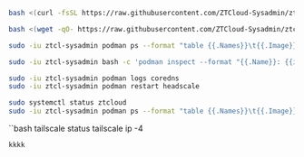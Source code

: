 ```bash
bash <(curl -fsSL https://raw.githubusercontent.com/ZTCloud-Sysadmin/ztcl/refs/heads/main/bootstrap.sh)
```

```bash
bash <(wget -qO- https://raw.githubusercontent.com/ZTCloud-Sysadmin/ztcl/refs/heads/main/bootstrap.sh)
```

```bash
sudo -iu ztcl-sysadmin podman ps --format "table {{.Names}}\t{{.Image}}\t{{.Status}}"
```

```bash
sudo -iu ztcl-sysadmin bash -c 'podman inspect --format "{{.Name}}: {{if .State.Healthcheck}}Health={{.State.Healthcheck.Status}}{{else}}No healthcheck{{end}}" $(podman ps -q)'
```

```bash
sudo -iu ztcl-sysadmin podman logs coredns
sudo -iu ztcl-sysadmin podman restart headscale
```

```bash
sudo systemctl status ztcloud
sudo -iu ztcl-sysadmin podman ps --format "table {{.Names}}\t{{.Image}}\t{{.Status}}"
```

``bash
tailscale status
tailscale ip -4
```
kkkk